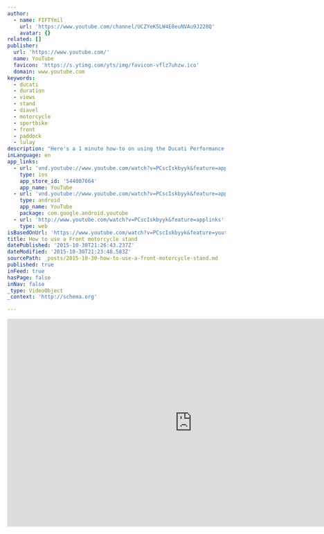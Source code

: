 ```yaml
---
author:
  - name: FIFTYmil
    url: 'https://www.youtube.com/channel/UCZYeK5LW4E8euNVAu9J228Q'
    avatar: {}
related: []
publisher:
  url: 'https://www.youtube.com/'
  name: YouTube
  favicon: 'https://s.ytimg.com/yts/img/favicon-vflz7uhzw.ico'
  domain: www.youtube.com
keywords:
  - ducati
  - duration
  - views
  - stand
  - diavel
  - motorcycle
  - sportbike
  - front
  - paddock
  - lulay
description: "Here's a 1 minute how-to on using the Ducati Performance front motorcycle stand on the Ducati 1098S. At ~$300 dollars, this stand is no doubt a luxury piece of art for the bike that you better hope comes with the price you paid for the bike!"
inLanguage: en
app_links:
  - url: 'vnd.youtube://www.youtube.com/watch?v=PCscIskbyyk&feature=applinks'
    type: ios
    app_store_id: '544007664'
    app_name: YouTube
  - url: 'vnd.youtube://www.youtube.com/watch?v=PCscIskbyyk&feature=applinks'
    type: android
    app_name: YouTube
    package: com.google.android.youtube
  - url: 'http://www.youtube.com/watch?v=PCscIskbyyk&feature=applinks'
    type: web
isBasedOnUrl: 'https://www.youtube.com/watch?v=PCscIskbyyk&feature=youtu.be'
title: How to use a Front motorcycle stand
datePublished: '2015-10-30T21:26:43.237Z'
dateModified: '2015-10-30T21:23:48.583Z'
sourcePath: _posts/2015-10-30-how-to-use-a-front-motorcycle-stand.md
published: true
inFeed: true
hasPage: false
inNav: false
_type: VideoObject
_context: 'http://schema.org'

---
```

<iframe src="https://cdn.embedly.com/widgets/media.html?src=https%3A%2F%2Fwww.youtube.com%2Fembed%2FPCscIskbyyk%3Ffeature%3Doembed&amp;url=https%3A%2F%2Fwww.youtube.com%2Fwatch%3Fv%3DPCscIskbyyk%26feature%3Dyoutu.be&amp;image=https%3A%2F%2Fi.ytimg.com%2Fvi%2FPCscIskbyyk%2Fhqdefault.jpg&amp;key=b7d04c9b404c499eba89ee7072e1c4f7&amp;type=text%2Fhtml&amp;schema=youtube" width="854" height="480" scrolling="no" frameborder="0" allowfullscreen="allowfullscreen" style=""></iframe>